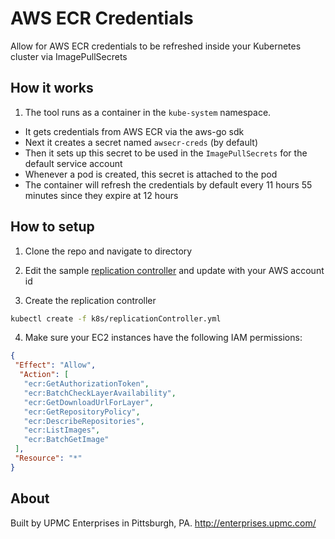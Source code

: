 # AWS ECR Credentials
Allow for AWS ECR credentials to be refreshed inside your Kubernetes cluster via ImagePullSecrets

## How it works

1. The tool runs as a container in the `kube-system` namespace.
- It gets credentials from AWS ECR via the aws-go sdk
- Next it creates a secret named `awsecr-creds` (by default)
- Then it sets up this secret to be used in the `ImagePullSecrets` for the default service account
- Whenever a pod is created, this secret is attached to the pod
- The container will refresh the credentials by default every 11 hours 55 minutes since they expire at 12 hours

## How to setup

1. Clone the repo and navigate to directory

2. Edit the sample [replication controller](k8s/replicationController.yml) and update with your AWS account id

3. Create the replication controller

  ```bash
  kubectl create -f k8s/replicationController.yml
  ```

4. Make sure your EC2 instances have the following IAM permissions:

  ```json
  {
   "Effect": "Allow",
    "Action": [
     "ecr:GetAuthorizationToken",
     "ecr:BatchCheckLayerAvailability",
     "ecr:GetDownloadUrlForLayer",
     "ecr:GetRepositoryPolicy",
     "ecr:DescribeRepositories",
     "ecr:ListImages",
     "ecr:BatchGetImage"
   ],
   "Resource": "*"
  }
  ```

## About

Built by UPMC Enterprises in Pittsburgh, PA. http://enterprises.upmc.com/

